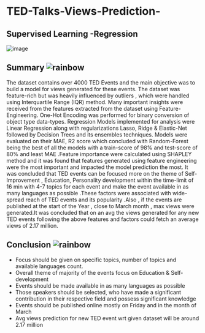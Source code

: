 # TED-Talks-Views-Prediction-
## Supervised Learning -Regression

![image](https://user-images.githubusercontent.com/102039796/216668604-7e499001-7f76-48ae-ad62-c5b62d175085.png)

## Summary ![rainbow](https://user-images.githubusercontent.com/102039796/216668803-7f6a97f1-9dff-419e-83e9-c4569092862c.png)

The dataset contains over 4000 TED Events and the main objective was to build a model for views generated for these events. The dataset was feature-rich but was heavily influenced by outliers , which were handled using Interquartile Range (IQR) method. Many important insights were received from the features extracted from the dataset using Feature-Engineering. One-Hot Encoding was performed for binary conversion of object type data-types. Regression Models implemented for analysis were Linear Regression along with regularizations Lasso, Ridge & Elastic-Net followed by Decision Trees and its ensembles techniques. Models were evaluated on their MAE, R2 score which concluded with Random-Forest being the best of all the models with a train-score of 98% and test-score of 80% and least MAE .Feature importance were calculated using SHAPLEY method and it was found that features generated using feature engineering were the most important and impacted the model prediction the most. It was concluded that TED events can be focused more on the theme of Self-Improvement , Education, Personality development within the time-limit of 16 min with 4-7 topics for each event and make the event available in as many languages as possible .These factors were associated with wide-spread reach of TED events and its popularity .Also , if the events are published at the start of the Year , close to March month , max views were generated.It was concluded that on an avg the views generated for any new TED events following the above features and factors could fetch an average views of 2.17 million.

## Conclusion ![rainbow](https://user-images.githubusercontent.com/102039796/216669238-a29ca918-71c7-4aeb-ad62-542479d052e2.png)

* Focus should be given on specific topics, number of topics and available languages count.
* Overall theme of majority of the events focus on Education & Self-development
* Events should be made available in as many languages as possible
* Those speakers should be selected, who have made a significant contribution in their respective field and possess significant knowledge
* Events should be published online mostly on Friday and in the month of March
* Avg views prediction for new TED event wrt given dataset will be around 2.17 million

